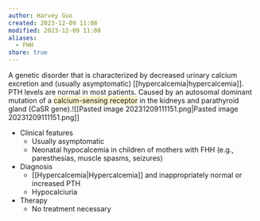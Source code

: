 ```yaml
---
author: Harvey Guo
created: 2023-12-09 11:08
modified: 2023-12-09 11:08
aliases:
  - FHH
share: true
---
```

A genetic disorder that is characterized by decreased urinary calcium excretion and (usually asymptomatic) [[hypercalcemia|hypercalcemia]]. PTH levels are normal in most patients. Caused by an autosomal dominant mutation of a <span style="background:rgba(240, 200, 0, 0.2)">calcium-sensing receptor</span> in the kidneys and parathyroid gland (CaSR gene).![[Pasted image 20231209111151.png|Pasted image 20231209111151.png]]
- Clinical features
	- Usually asymptomatic
	- Neonatal hypocalcemia in children of mothers with FHH (e.g., paresthesias, muscle spasms, seizures)
- Diagnosis
	- [[Hypercalcemia|Hypercalcemia]] and inappropriately normal or increased PTH
	- Hypocalciuria
- Therapy
	- No treatment necessary

